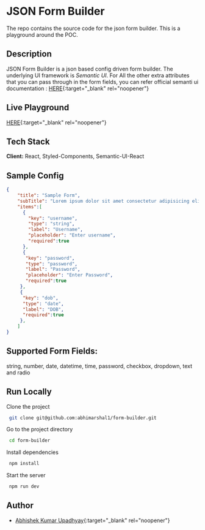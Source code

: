 # JSON Form Builder

The repo contains the source code for the json form builder. This is a playground around the POC.

## Description
JSON Form Builder is a json based config driven form builder. The underlying UI framework is <em>Semantic UI</em>. For All the other extra attributes that you can pass through in the form fields, you can refer official semanti ui documentation : [HERE](https://react.semantic-ui.com/){:target="_blank" rel="noopener"}

## Live Playground

[HERE](https://json-form-builder-abhishek.netlify.app/){:target="_blank" rel="noopener"}

## Tech Stack

**Client:** React, Styled-Components, Semantic-UI-React

## Sample Config
```json
{
    "title": "Sample Form",
    "subTitle": "Lorem ipsum dolor sit amet consectetur adipisicing elit. Quis ipsum quidem, at voluptates in commodi eum numquam placeat sapiente incidunt",
    "items":[
      {
        "key": "username",
        "type": "string",
        "label": "Username",
        "placeholder": "Enter username",
        "required":true
      },
      {
       "key": "password",
       "type": "password",
       "label": "Password",
       "placeholder": "Enter Password",
       "required":true
     },
     {
      "key": "dob",
      "type": "date",
      "label": "DOB",
      "required":true
     },
    ]
}
```
## Supported Form Fields:
string, number, date, datetime, time, password, checkbox, dropdown, text and radio

## Run Locally

Clone the project

```bash
 git clone git@github.com:abhimarshal1/form-builder.git
```

Go to the project directory

```bash
 cd form-builder
```

Install dependencies

```bash
 npm install
```

Start the server

```bash
 npm run dev
```
## Author

- [Abhishek Kumar Upadhyay](https://www.abhishekupadhyay.net){:target="_blank" rel="noopener"}